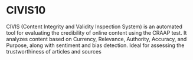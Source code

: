 # CIVIS10
CIVIS (Content Integrity and Validity Inspection System) is an automated tool for evaluating the credibility of online content using the CRAAP test. It analyzes content based on Currency, Relevance, Authority, Accuracy, and Purpose, along with sentiment and bias detection. Ideal for assessing the trustworthiness of articles and sources
